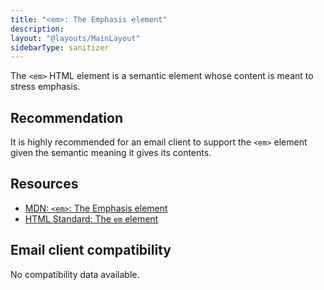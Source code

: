 ```yaml
---
title: "<em>: The Emphasis element"
description:
layout: "@layouts/MainLayout"
sidebarType: sanitizer
---
```


The `<em>` HTML element is a semantic element whose content is meant to stress emphasis.

## Recommendation

It is highly recommended for an email client to support the `<em>` element given the semantic meaning it gives its contents.

## Resources

- [MDN: `<em>`: The Emphasis element](https://developer.mozilla.org/en-US/docs/Web/HTML/Element/em)
- [HTML Standard: The `em` element](https://html.spec.whatwg.org/multipage/text-level-semantics.html#the-em-element)

## Email client compatibility

No compatibility data available.